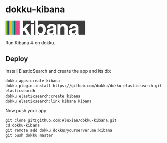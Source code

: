 # dokku-kibana

![Kibana 4](kibana.png)

Run Kibana 4 on dokku.

## Deploy

Install ElasticSearch and create the app and its db:

```
dokku apps:create kibana
dokku plugin:install https://github.com/dokku/dokku-elasticsearch.git elasticsearch
dokku elasticsearch:create kibana
dokku elasticsearch:link kibana kibana
```

Now push your app:

```
git clone git@github.com:Aluxian/dokku-kibana.git
cd dokku-kibana
git remote add dokku dokku@yourserver.me:kibana
git push dokku master
```
